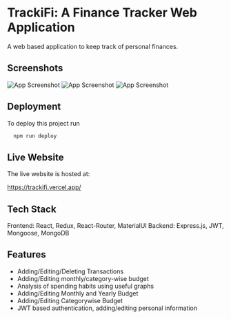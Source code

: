 
# TrackiFi: A Finance Tracker Web Application

A web based application to keep track of personal finances. 


## Screenshots

![App Screenshot](https://snipboard.io/72LnSg.jpg)
![App Screenshot](https://snipboard.io/q9ncHo.jpg)
![App Screenshot](https://snipboard.io/RM0Y3s.jpg)



## Deployment

To deploy this project run

```bash
  npm run deploy
```


## Live Website

The live website is hosted at:

https://trackifi.vercel.app/



## Tech Stack

Frontend: React, Redux, React-Router, MaterialUI
Backend: Express.js, JWT, Mongoose, MongoDB




## Features

- Adding/Editing/Deleting Transactions
- Adding/Editing monthly/category-wise budget
- Analysis of spending habits using useful graphs
- Adding/Editing Monthly and Yearly Budget
- Adding/Editing Categorywise Budget
- JWT based authentication, adding/editing personal information


